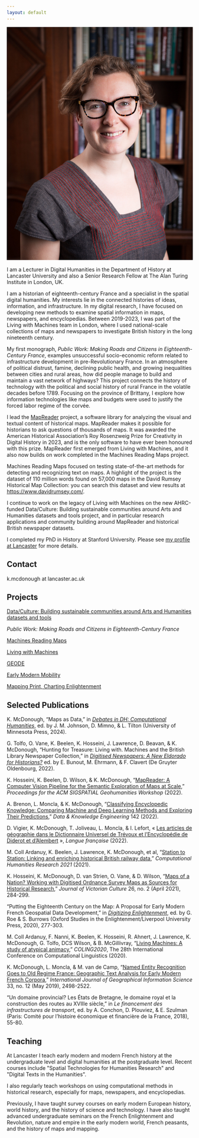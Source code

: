 ```yaml
---
layout: default
---
```


<img class="profile-picture" src="profile_pic.jpg">

I am a Lecturer in Digital Humanities in the Department of History at Lancaster University and also a Senior Research Fellow at The Alan Turing Institute in London, UK. 

I am a historian of eighteenth-century France and a specialist in the spatial digital humanities. My interests lie in the connected histories of ideas, information, and infrastructure. In my digital research, I have focused on developing new methods to examine spatial information in maps, newspapers, and encyclopedias. Between 2019-2023, I was part of the Living with Machines team in London, where I used national-scale collections of maps and newspapers to investigate British history in the long nineteenth century. 

My first monograph, *Public Work: Making Roads and Citizens in Eighteenth-Century France*, examples unsuccessful socio-economic reform related to infrastructure development in pre-Revolutionary France. In an atmosphere of political distrust, famine, declining public health, and growing inequalities between cities and rural areas, how did people manage to build and maintain a vast network of highways? This project connects the history of technology with the political and social history of rural France in the volatile decades before 1789. Focusing on the province of Brittany, I explore how information technologies like maps and budgets were used to justify the forced labor regime of the corvée.

I lead the [MapReader](https://github.com/maps-as-data/MapReader) project, a software library for analyzing the visual and textual content of historical maps. MapReader makes it possible for historians to ask questions of thousands of maps. It was awarded the American Historical Association’s Roy Rosenzweig Prize for Creativity in Digital History in 2023, and is the only software to have ever been honoured with this prize. MapReader first emerged from Living with Machines, and it also now builds on work completed in the Machines Reading Maps project. 

Machines Reading Maps focused on testing state-of-the-art methods for detecting and recognizing text on maps. A highlight of the project is the dataset of 110 million words found on 57,000 maps in the David Rumsey Historical Map Collection: you can search this dataset and view results at https://www.davidrumsey.com/. 

I continue to work on the legacy of Living with Machines on the new AHRC-funded Data/Culture: Building sustainable communities around Arts and Humanities datasets and tools project, and in particular research applications and community building around MapReader and historical British newspaper datasets.

I completed my PhD in History at Stanford University. Please see [my profile at Lancaster](https://www.lancaster.ac.uk/history/about/people/katherine-mcdonough) for more details.

## Contact

k.mcdonough at lancaster.ac.uk

## Projects

[Data/Culture: Building sustainable communities around Arts and Humanities datasets and tools](https://www.turing.ac.uk/research/research-projects/dataculture-building-sustainable-communities-around-arts-and-humanities)

*Public Work: Making Roads and Citizens in Eighteenth-Century France*

[Machines Reading Maps](https://www.turing.ac.uk/research/research-projects/machines-reading-maps)

[Living with Machines](https://www.turing.ac.uk/research/research-projects/living-machines)

[GEODE](https://geode-project.github.io/)

[Early Modern Mobility](https://emmobility.github.io/emm_site/)

[Mapping Print, Charting Enlightenment](http://fbtee.uws.edu.au/mpce/the-project/)


## Selected Publications

K. McDonough, “Maps as Data,” in [*Debates in DH: Computational Humanities*](https://dhdebates.gc.cuny.edu/projects/computational-humanities-preprint), ed. by J. M. Johnson, D. Mimno, & L. Tilton (University of Minnesota Press, 2024). 

G. Tolfo, O. Vane, K. Beelen, K. Hosseini, J. Lawrence, D. Beavan, & K. McDonough, “Hunting for Treasure: Living with. Machines and the British Library Newspaper Collection,” in [*Digitised Newspapers: A New Eldorado for Historians?*](https://library.oapen.org/handle/20.500.12657/61093) ed. by E. Bunout, M. Ehrmann, & F. Clavert (De Gruyter Oldenbourg, 2022).

K. Hosseini, K. Beelen, D. Wilson, & K. McDonough, “[MapReader: A Computer Vision Pipeline for the Semantic Exploration of Maps at Scale](https://dl.acm.org/doi/10.1145/3557919.3565812),” *Proceedings for the ACM SIGSPATIAL Geohumanities Workshop* (2022).

A. Brenon, L. Moncla, & K. McDonough, “[Classifying Encyclopedic Knowledge: Comparing Machine and Deep Learning Methods and Exploring Their Predictions](https://www.sciencedirect.com/science/article/abs/pii/S0169023X22000891),” *Data & Knowledge Engineering* 142 (2022).

D. Vigier, K. McDonough, T. Joliveau, L. Moncla, & I. Lefort, « [Les articles de géographie dans le Dictionnaire Universel de Trévoux et l’Encyclopédie de Diderot et d’Alembert](https://www.revues.armand-colin.com/lettres-langues/langue-francaise/langue-francaise-no214-22022/articles-geographie-dictionnaire-universel-trevoux-lencyclopedie-diderot-dalembert) », *Langue française* (2022).

M. Coll Ardanuy, K. Beelen, J. Lawrence, K. McDonough, et al, “[Station to Station: Linking and enriching historical British railway data](https://ceur-ws.org/Vol-2989/long_paper29.pdf),” *Computational Humanities Research 2021* (2021).

K. Hosseini, K. McDonough, D. van Strien, O. Vane, & D. Wilson, “[Maps of a Nation? Working with Digitised Ordnance Survey Maps as Sources for Historical Research](https://academic.oup.com/jvc/article/26/2/284/6232245),” *Journal of Victorian Culture* 26, no. 2 (April 2021), 284-299. 

“Putting the Eighteenth Century on the Map: A Proposal for Early Modern French Geospatial Data Development,” in [*Digitizing Enlightenment*](https://liverpooluniversitypress.manifoldapp.org/projects/digitizing-enlightenment), ed. by G. Roe & S. Burrows (Oxford Studies in the Enlightenment/Liverpool University Press, 2020), 277-303. 

M. Coll Ardanuy, F. Nanni, K. Beelen, K. Hosseini, R. Ahnert, J. Lawrence, K. McDonough, G. Tolfo, DCS Wilson, & B. McGillivray, “[Living Machines: A study of atypical animacy](https://aclanthology.org/2020.coling-main.400/),” *COLING2020*, The 28th International Conference on Computational Linguistics (2020).

K. McDonough, L. Moncla, & M. van de Camp, “[Named Entity Recognition Goes to Old Regime France: Geographic Text Analysis for Early Modern French Corpora](https://www.tandfonline.com/doi/full/10.1080/13658816.2019.1620235),” *International Journal of Geographical Information Science* 33, no. 12 (May 2019), 2498-2522. 

“Un domaine provincial? Les États de Bretagne, le domaine royal et la construction des routes au XVIIIe siècle,” in *Le financement des infrastructures de transport*, ed. by A. Conchon, D. Plouviez, & E. Szulman (Paris: Comité pour l’histoire économique et financière de la France, 2018), 55-80. 

## Teaching

At Lancaster I teach early modern and modern French history at the undergraduate level and digital humanities at the postgraduate level. Recent courses include "Spatial Technologies for Humanities Research" and "Digital Texts in the Humanities".

I also regularly teach workshops on using computational methods in historical research, especially for maps, newspapers, and encyclopedias.

Previously, I have taught survey courses on early modern European history, world history, and the history of science and technology. I have also taught advanced undergraduate seminars on the French Enlightenment and Revolution, nature and empire in the early modern world, French peasants, and the history of maps and mapping. 




